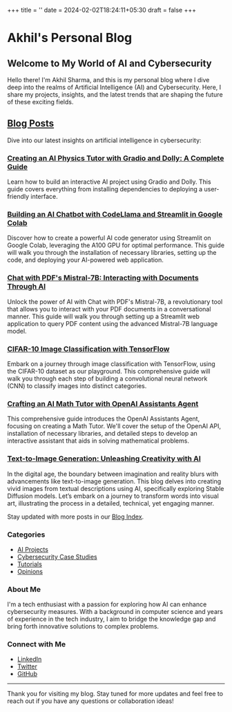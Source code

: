 +++
title = ''
date = 2024-02-02T18:24:11+05:30
draft = false
+++

# Akhil's Personal Blog

## Welcome to My World of AI and Cybersecurity


Hello there! I'm Akhil Sharma, and this is my personal blog where I dive deep into the realms of Artificial Intelligence (AI) and Cybersecurity. Here, I share my projects, insights, and the latest trends that are shaping the future of these exciting fields.


## [Blog Posts](/Akhil-Personal-Blog/posts/)

Dive into our latest insights on artificial intelligence in cybersecurity:

### [Creating an AI Physics Tutor with Gradio and Dolly: A Complete Guide](/Akhil-Personal-Blog/posts/ebd56/)

Learn how to build an interactive AI project using Gradio and Dolly. This guide covers everything from installing dependencies to deploying a user-friendly interface.

### [Building an AI Chatbot with CodeLlama and Streamlit in Google Colab](/Akhil-Personal-Blog/posts/c4bf3/)

Discover how to create a powerful AI code generator using Streamlit on Google Colab, leveraging the A100 GPU for optimal performance. This guide will walk you through the installation of necessary libraries, setting up the code, and deploying your AI-powered web application.

### [Chat with PDF's Mistral-7B: Interacting with Documents Through AI](/Akhil-Personal-Blog/posts/5981b/)

Unlock the power of AI with Chat with PDF's Mistral-7B, a revolutionary tool that allows you to interact with your PDF documents in a conversational manner. This guide will walk you through setting up a Streamlit web application to query PDF content using the advanced Mistral-7B language model.

### [CIFAR-10 Image Classification with TensorFlow](/Akhil-Personal-Blog/posts/5cefc/)

Embark on a journey through image classification with TensorFlow, using the CIFAR-10 dataset as our playground. This comprehensive guide will walk you through each step of building a convolutional neural network (CNN) to classify images into distinct categories.

### [Crafting an AI Math Tutor with OpenAI Assistants Agent](/Akhil-Personal-Blog/posts/4064f/)

This comprehensive guide introduces the OpenAI Assistants Agent, focusing on creating a Math Tutor. We'll cover the setup of the OpenAI API, installation of necessary libraries, and detailed steps to develop an interactive assistant that aids in solving mathematical problems.

### [Text-to-Image Generation: Unleashing Creativity with AI](/Akhil-Personal-Blog/posts/1fc91/)

In the digital age, the boundary between imagination and reality blurs with advancements like text-to-image generation. This blog delves into creating vivid images from textual descriptions using AI, specifically exploring Stable Diffusion models. Let’s embark on a journey to transform words into visual art, illustrating the process in a detailed, technical, yet engaging manner.


Stay updated with more posts in our [Blog Index](/Akhil-Personal-Blog/posts/).

### Categories

- [AI Projects](/category/ai-projects)
- [Cybersecurity Case Studies](/category/cybersecurity-case-studies)
- [Tutorials](/category/tutorials)
- [Opinions](/category/opinions)

### About Me

I'm a tech enthusiast with a passion for exploring how AI can enhance cybersecurity measures. With a background in computer science and years of experience in the tech industry, I aim to bridge the knowledge gap and bring forth innovative solutions to complex problems.

### Connect with Me

- [LinkedIn](https://www.linkedin.com/in/akhil)
- [Twitter](https://twitter.com/akhil)
- [GitHub](https://github.com/akhil)

---

Thank you for visiting my blog. Stay tuned for more updates and feel free to reach out if you have any questions or collaboration ideas!

